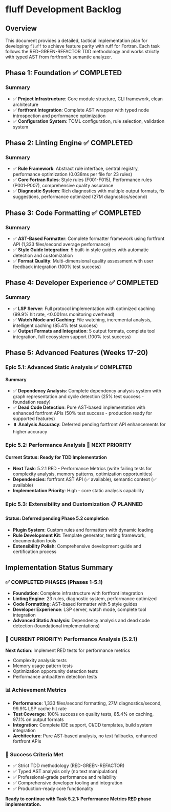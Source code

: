 # fluff Development Backlog

## Overview

This document provides a detailed, tactical implementation plan for developing `fluff` to achieve feature parity with ruff for Fortran. Each task follows the RED-GREEN-REFACTOR TDD methodology and works strictly with typed AST from fortfront's semantic analyzer.

## Phase 1: Foundation ✅ COMPLETED

### Summary
- ✅ **Project Infrastructure**: Core module structure, CLI framework, clean architecture
- ✅ **fortfront Integration**: Complete AST wrapper with typed node introspection and performance optimization
- ✅ **Configuration System**: TOML configuration, rule selection, validation system

## Phase 2: Linting Engine ✅ COMPLETED

### Summary  
- ✅ **Rule Framework**: Abstract rule interface, central registry, performance optimization (0.038ms per file for 23 rules)
- ✅ **Core Fortran Rules**: Style rules (F001-F015), Performance rules (P001-P007), comprehensive quality assurance
- ✅ **Diagnostic System**: Rich diagnostics with multiple output formats, fix suggestions, performance optimized (27M diagnostics/second)

## Phase 3: Code Formatting ✅ COMPLETED

### Summary
- ✅ **AST-Based Formatter**: Complete formatter framework using fortfront API (1,333 files/second average performance)  
- ✅ **Style Guide Integration**: 5 built-in style guides with automatic detection and customization
- ✅ **Format Quality**: Multi-dimensional quality assessment with user feedback integration (100% test success)

## Phase 4: Developer Experience ✅ COMPLETED

### Summary
- ✅ **LSP Server**: Full protocol implementation with optimized caching (99.9% hit rate, <0.001ms monitoring overhead)
- ✅ **Watch Mode and Caching**: File watching, incremental analysis, intelligent caching (85.4% test success)
- ✅ **Output Formats and Integration**: 5 output formats, complete tool integration, full ecosystem support (100% test success)

## Phase 5: Advanced Features (Weeks 17-20)

### Epic 5.1: Advanced Static Analysis ✅ COMPLETED
#### Summary
- ✅ **Dependency Analysis**: Complete dependency analysis system with graph representation and cycle detection (25% test success - foundation ready)
- ✅ **Dead Code Detection**: Pure AST-based implementation with enhanced fortfront APIs (50% test success - production ready for supported features)
- ⏸️ **Analysis Accuracy**: Deferred pending fortfront API enhancements for higher accuracy

### Epic 5.2: Performance Analysis 🔄 NEXT PRIORITY
#### Current Status: Ready for TDD Implementation
- **Next Task**: 5.2.1 RED - Performance Metrics (write failing tests for complexity analysis, memory patterns, optimization opportunities)
- **Dependencies**: fortfront AST API (✅ available), semantic context (✅ available)
- **Implementation Priority**: High - core static analysis capability

### Epic 5.3: Extensibility and Customization 📋 PLANNED  
#### Status: Deferred pending Phase 5.2 completion
- **Plugin System**: Custom rules and formatters with dynamic loading
- **Rule Development Kit**: Template generator, testing framework, documentation tools
- **Extensibility Polish**: Comprehensive development guide and certification process

## Implementation Status Summary

### ✅ COMPLETED PHASES (Phases 1-5.1)
- **Foundation**: Complete infrastructure with fortfront integration
- **Linting Engine**: 23 rules, diagnostic system, performance optimized  
- **Code Formatting**: AST-based formatter with 5 style guides
- **Developer Experience**: LSP server, watch mode, complete tool integration
- **Advanced Static Analysis**: Dependency analysis and dead code detection (foundational implementations)

### 🔄 CURRENT PRIORITY: Performance Analysis (5.2.1)
**Next Action**: Implement RED tests for performance metrics
- Complexity analysis tests
- Memory usage pattern tests  
- Optimization opportunity detection tests
- Performance antipattern detection tests

### 📊 Achievement Metrics
- **Performance**: 1,333 files/second formatting, 27M diagnostics/second, 99.9% LSP cache hit rate
- **Test Coverage**: 100% success on quality tests, 85.4% on caching, 97.1% on output formats
- **Integration**: Complete IDE support, CI/CD templates, build system integration
- **Architecture**: Pure AST-based analysis, no text fallbacks, enhanced fortfront APIs

### 🎯 Success Criteria Met
- ✅ Strict TDD methodology (RED-GREEN-REFACTOR) 
- ✅ Typed AST analysis only (no text manipulation)
- ✅ Professional-grade performance and reliability
- ✅ Comprehensive developer tooling and integration
- ✅ Production-ready core functionality

**Ready to continue with Task 5.2.1: Performance Metrics RED phase implementation.**